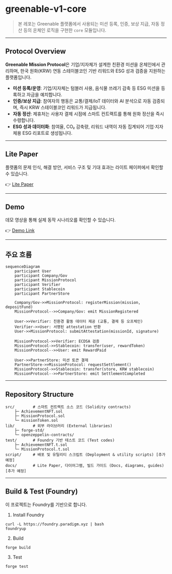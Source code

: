 # greenable-v1-core
> 본 레포는 Greenable 플랫폼에서 사용되는 미션 등록, 인증, 보상 지급, 자동 정산 등의 온체인 로직을 구현한 `core` 모듈입니다.  

---

## Protocol Overview

**Greenable Mission Protocol**은 기업/지자체가 설계한 친환경 미션을 온체인에서 관리하며, 한국 원화(KRW) 연동 스테이블코인 기반 리워드와 ESG 성과 검증을 지원하는 플랫폼입니다.  

- **미션 등록/운영**: 기업/지자체는 텀블러 사용, 음식물 쓰레기 감축 등 ESG 미션을 등록하고 자금을 예치합니다.  
- **인증/보상 지급**: 참여자의 행동은 교통/결제/IoT 데이터와 AI 분석으로 자동 검증되며, 즉시 KRW 스테이블코인 리워드가 지급됩니다.  
- **자동 정산**: 제휴처는 사용자 결제 시점에 스마트 컨트랙트를 통해 원화 정산을 즉시 수령합니다.  
- **ESG 성과 데이터화**: 참여율, CO₂ 감축량, 리워드 내역이 자동 집계되어 기업·지자체용 ESG 리포트로 생성됩니다.  

---

## Lite Paper
플랫폼의 문제 인식, 해결 방안, 서비스 구조 및 기대 효과는 라이트 페이퍼에서 확인할 수 있습니다.  

👉 [Lite Paper]()  

---

## Demo
데모 영상을 통해 실제 동작 시나리오를 확인할 수 있습니다.  

👉 [Demo Link]()  

---

## 주요 흐름

```mermaid
sequenceDiagram
    participant User
    participant Company/Gov
    participant MissionProtocol
    participant Verifier
    participant Stablecoin
    participant PartnerStore

    Company/Gov->>MissionProtocol: registerMission(mission, depositFund)
    MissionProtocol-->>Company/Gov: emit MissionRegistered

    User->>Verifier: 친환경 활동 데이터 제공 (교통, 결제 등 오프체인)
    Verifier->>User: 서명된 attestation 반환
    User->>MissionProtocol: submitAttestation(missionId, signature)

    MissionProtocol->>Verifier: ECDSA 검증
    MissionProtocol->>Stablecoin: transfer(user, rewardToken)
    MissionProtocol-->>User: emit RewardPaid

    User->>PartnerStore: 미션 토큰 결제
    PartnerStore->>MissionProtocol: requestSettlement()
    MissionProtocol->>Stablecoin: transfer(store, KRW stablecoin)
    MissionProtocol-->>PartnerStore: emit SettlementCompleted
```

---

## Repository Structure
```
src/        # 스마트 컨트랙트 소스 코드 (Solidity contracts)
    ├─ AchievementNFT.sol
    ├─ MissionProtocol.sol
    └─ missionToken.sol
lib/        # 외부 라이브러리 (External libraries)
    ├─ forge-std/
    └─ openzeppelin-contracts/
test/       # Foundry 기반 테스트 코드 (Test codes)
    ├─ AchievementNFT.t.sol
    └─ MissionProtocol.t.sol
script/     # 배포 및 유틸리티 스크립트 (Deployment & utility scripts) [추가 예정]
docs/       # Lite Paper, 다이어그램, 빌드 가이드 (Docs, diagrams, guides) [추가 예정]
```

---

## Build & Test (Foundry)

이 프로젝트는 Foundry를 기반으로 합니다.

1. Install Foundry
```
curl -L https://foundry.paradigm.xyz | bash
foundryup
```

2. Build
```
forge build
```

3. Test
```
forge test
```
